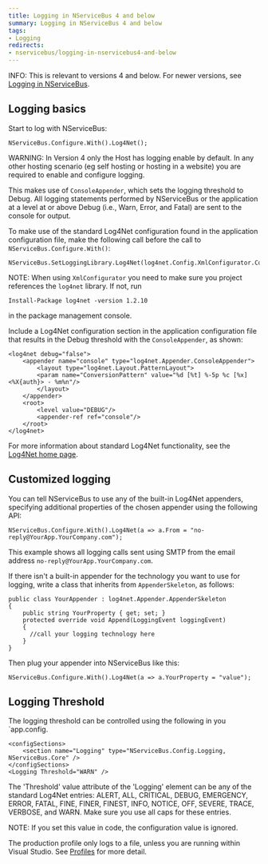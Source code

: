 ```yaml
---
title: Logging in NServiceBus 4 and below
summary: Logging in NServiceBus 4 and below
tags: 
- Logging
redirects:
- nservicebus/logging-in-nservicebus4-and-below
---
```


INFO: This is relevant to versions 4 and below. For newer versions, see [Logging in NServiceBus](./).

## Logging basics

Start to log with NServiceBus:

    NServiceBus.Configure.With().Log4Net();

WARNING: In Version 4 only the Host has logging enable by default. In any other hosting scenario (eg self hosting or hosting in a website) you are required to enable and configure logging.  

This makes use of `ConsoleAppender`, which sets the logging threshold to Debug. All logging statements performed by NServiceBus or the application at a level at or above Debug (i.e., Warn, Error, and Fatal) are sent to the console for output.

To make use of the standard Log4Net configuration found in the application configuration file, make the following call before the call to `NServiceBus.Configure.With()`:

    NServiceBus.SetLoggingLibrary.Log4Net(log4net.Config.XmlConfigurator.Configure);

NOTE: When using `XmlConfigurator` you need to make sure you project references the `log4net` library. If not, run

```
Install-Package log4net -version 1.2.10
```

in the package management console.

Include a Log4Net configuration section in the application configuration file that results in the Debug threshold with the `ConsoleAppender`, as shown:

```
<log4net debug="false">
	<appender name="console" type="log4net.Appender.ConsoleAppender">
		<layout type="log4net.Layout.PatternLayout">
		<param name="ConversionPattern" value="%d [%t] %-5p %c [%x] <%X{auth}> - %m%n"/>
		</layout>
	</appender>
	<root>
		<level value="DEBUG"/>
		<appender-ref ref="console"/>
	</root>
</log4net>
```

For more information about standard Log4Net functionality, see the [Log4Net home page](http://logging.apache.org/log4net/index.html).

## Customized logging

You can tell NServiceBus to use any of the built-in Log4Net appenders, specifying additional properties of the chosen appender using the following API:

    NServiceBus.Configure.With().Log4Net(a => a.From = "no-reply@YourApp.YourCompany.com");

This example shows all logging calls sent using SMTP from the email address `no-reply@YourApp.YourCompany.com`.

If there isn't a built-in appender for the technology you want to use for logging, write a class that inherits from `AppenderSkeleton`, as follows:

    public class YourAppender : log4net.Appender.AppenderSkeleton
    {
	    public string YourProperty { get; set; }
	    protected override void Append(LoggingEvent loggingEvent)
	    {
	  	  //call your logging technology here
	    }
    }

Then plug your appender into NServiceBus like this:

    NServiceBus.Configure.With().Log4Net(a => a.YourProperty = "value");

## Logging Threshold

The logging threshold can be controlled using the following in you `app.config.

```
<configSections>
	<section name="Logging" type="NServiceBus.Config.Logging, NServiceBus.Core" />
</configSections>
<Logging Threshold="WARN" />
```

The 'Threshold' value attribute of the 'Logging' element can be any of the standard Log4Net entries: ALERT, ALL, CRITICAL, DEBUG, EMERGENCY, ERROR, FATAL, FINE, FINER, FINEST, INFO, NOTICE, OFF, SEVERE, TRACE, VERBOSE, and WARN. Make sure you use all caps for these entries.

NOTE: If you set this value in code, the configuration value is ignored.

The production profile only logs to a file, unless you are running within Visual Studio. See [Profiles](/nservicebus/hosting/nservicebus-host/profiles.md) for more detail.